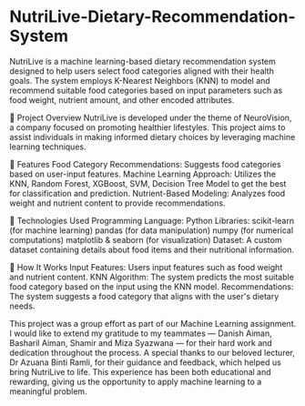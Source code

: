 # NutriLive-Dietary-Recommendation-System

NutriLive is a machine learning-based dietary recommendation system designed to help users select food categories aligned with their health goals. The system employs K-Nearest Neighbors (KNN) to model and recommend suitable food categories based on input parameters such as food weight, nutrient amount, and other encoded attributes.

📂 Project Overview NutriLive is developed under the theme of NeuroVision, a company focused on promoting healthier lifestyles. This project aims to assist individuals in making informed dietary choices by leveraging machine learning techniques.

🧠 Features Food Category Recommendations: Suggests food categories based on user-input features. Machine Learning Approach: Utilizes the KNN, Random Forest, XGBoost, SVM, Decision Tree Model to get the best for classification and prediction. Nutrient-Based Modeling: Analyzes food weight and nutrient content to provide recommendations.

🔧 Technologies Used Programming Language: Python Libraries: scikit-learn (for machine learning) pandas (for data manipulation) numpy (for numerical computations) matplotlib & seaborn (for visualization) Dataset: A custom dataset containing details about food items and their nutritional information.

🚀 How It Works Input Features: Users input features such as food weight and nutrient content. KNN Algorithm: The system predicts the most suitable food category based on the input using the KNN model. Recommendations: The system suggests a food category that aligns with the user's dietary needs.

This project was a group effort as part of our Machine Learning assignment. I would like to extend my gratitude to my teammates — Danish Aiman, Basharil Aiman, Shamir and Miza Syazwana — for their hard work and dedication throughout the process. A special thanks to our beloved lecturer, Dr Azuana Binti Ramli, for their guidance and feedback, which helped us bring NutriLive to life. This experience has been both educational and rewarding, giving us the opportunity to apply machine learning to a meaningful problem.
